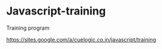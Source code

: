 # Javascript-training

Training program

https://sites.google.com/a/cuelogic.co.in/javascript/training